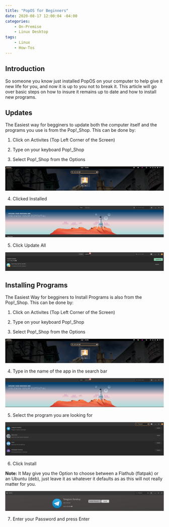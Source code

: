```yaml
---
title: "PopOS for Beginners"
date: 2020-08-17 12:00:04 -04:00
categories:
    - On-Premise
    - Linux Desktop
tags:
    - Linux
    - How-Tos
---
```

## Introduction
So someone you know just installed PopOS on your computer to help give it new life for you, and now it is up to you not to break it. This article will go over basic steps on how to insure it remains up to date and how to install new programs.

## Updates
The Easiest way for begginers to update both the computer itself and the programs you use is from the Pop!_Shop. This can be done by:
1. Click on Activites (Top Left Corner of the Screen)

2. Type on your keyboard Pop!_Shop

3. Select Pop!_Shop from the Options

![Update1](/assets/2020/PopOSForBeginners/PopShop.png)

4. Clicked Installed

![Update2](/assets/2020/PopOSForBeginners/Update1.png)

5. Click Update All

![Update3](/assets/2020/PopOSForBeginners/Update2.png)

## Installing Programs
The Easiest Way for begginers to Install Programs is also from the Pop!_Shop. This can be done by:
1. Click on Activites (Top Left Corner of the Screen)

2. Type on your keyboard Pop!_Shop

3. Select Pop!_Shop from the Options

![Install1](/assets/2020/PopOSForBeginners/PopShop.png)

4. Type in the name of the app in the search bar

![Install2](/assets/2020/PopOSForBeginners/Install1.png)

5. Select the program you are looking for

![Install3](/assets/2020/PopOSForBeginners/Install2.png)

6. Click Install

__Note:__ It May give you the Option to choose between a Flathub (flatpak) or an Ubuntu (deb), just leave it as whatever it defaults as as this will not really matter for you.

![Install4](/assets/2020/PopOSForBeginners/Install3.png)

7. Enter your Password and press Enter
